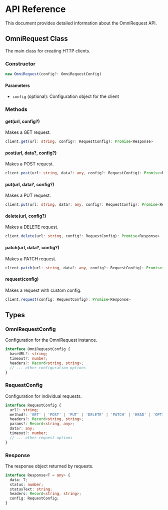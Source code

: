 # API Reference

This document provides detailed information about the OmniRequest API.

## OmniRequest Class

The main class for creating HTTP clients.

### Constructor

```typescript
new OmniRequest(config?: OmniRequestConfig)
```

#### Parameters

- `config` (optional): Configuration object for the client

### Methods

#### get(url, config?)

Makes a GET request.

```typescript
client.get(url: string, config?: RequestConfig): Promise<Response>
```

#### post(url, data?, config?)

Makes a POST request.

```typescript
client.post(url: string, data?: any, config?: RequestConfig): Promise<Response>
```

#### put(url, data?, config?)

Makes a PUT request.

```typescript
client.put(url: string, data?: any, config?: RequestConfig): Promise<Response>
```

#### delete(url, config?)

Makes a DELETE request.

```typescript
client.delete(url: string, config?: RequestConfig): Promise<Response>
```

#### patch(url, data?, config?)

Makes a PATCH request.

```typescript
client.patch(url: string, data?: any, config?: RequestConfig): Promise<Response>
```

#### request(config)

Makes a request with custom config.

```typescript
client.request(config: RequestConfig): Promise<Response>
```

## Types

### OmniRequestConfig

Configuration for the OmniRequest instance.

```typescript
interface OmniRequestConfig {
  baseURL?: string;
  timeout?: number;
  headers?: Record<string, string>;
  // ... other configuration options
}
```

### RequestConfig

Configuration for individual requests.

```typescript
interface RequestConfig {
  url?: string;
  method?: 'GET' | 'POST' | 'PUT' | 'DELETE' | 'PATCH' | 'HEAD' | 'OPTIONS';
  headers?: Record<string, string>;
  params?: Record<string, any>;
  data?: any;
  timeout?: number;
  // ... other request options
}
```

### Response

The response object returned by requests.

```typescript
interface Response<T = any> {
  data: T;
  status: number;
  statusText: string;
  headers: Record<string, string>;
  config: RequestConfig;
}
```
